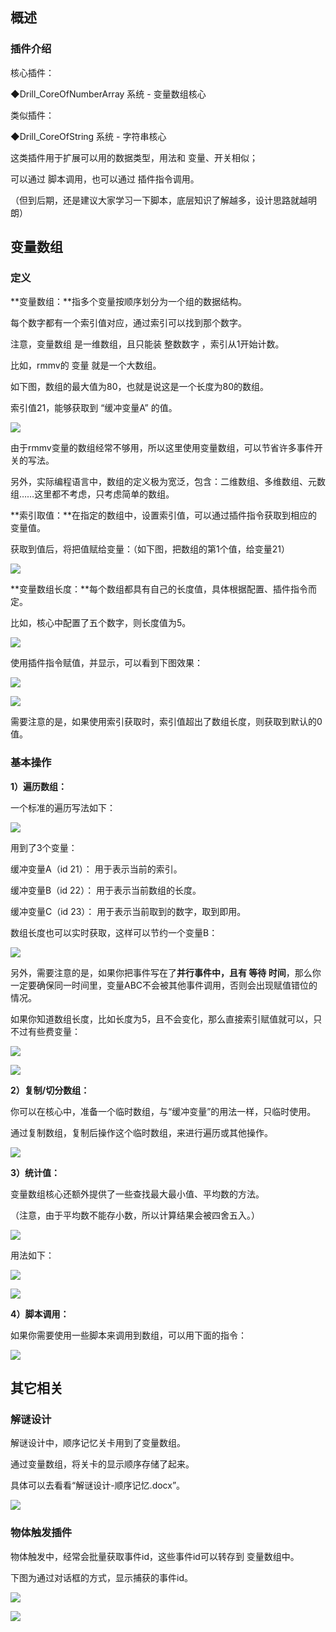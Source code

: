 ## 概述

### 插件介绍

核心插件：

◆Drill_CoreOfNumberArray 系统 - 变量数组核心

类似插件：

◆Drill_CoreOfString 系统 - 字符串核心

这类插件用于扩展可以用的数据类型，用法和 变量、开关相似；

可以通过 脚本调用，也可以通过 插件指令调用。

（但到后期，还是建议大家学习一下脚本，底层知识了解越多，设计思路就越明朗）

## 变量数组

### 定义

**变量数组：**指多个变量按顺序划分为一个组的数据结构。

每个数字都有一个索引值对应，通过索引可以找到那个数字。

注意，变量数组 是一维数组，且只能装 整数数字 ，索引从1开始计数。

比如，rmmv的 变量 就是一个大数组。

如下图，数组的最大值为80，也就是说这是一个长度为80的数组。

索引值21，能够获取到 “缓冲变量A” 的值。

![](media/f814aac89d08a854a757ff05ae1e1376.png)

由于rmmv变量的数组经常不够用，所以这里使用变量数组，可以节省许多事件开关的写法。

另外，实际编程语言中，数组的定义极为宽泛，包含：二维数组、多维数组、元数组……这里都不考虑，只考虑简单的数组。

**索引取值：**在指定的数组中，设置索引值，可以通过插件指令获取到相应的变量值。

获取到值后，将把值赋给变量：（如下图，把数组的第1个值，给变量21）

![](media/a882f75b3a13bb1a5286f4ebb75d7096.png)

**变量数组长度：**每个数组都具有自己的长度值，具体根据配置、插件指令而定。

比如，核心中配置了五个数字，则长度值为5。

![](media/5884022de3b542af323b8e7a78028452.png)

使用插件指令赋值，并显示，可以看到下图效果：

![](media/bee6550b692a9145a2fecda389ae2d87.png)

![](media/b69043cb59f2fcb338765127841fcca1.png)

需要注意的是，如果使用索引获取时，索引值超出了数组长度，则获取到默认的0值。

### 基本操作

**1）遍历数组：**

一个标准的遍历写法如下：

![](media/a6a1ecb79aef493db1d6ce84b09db5c4.png)

用到了3个变量：

缓冲变量A（id 21）： 用于表示当前的索引。

缓冲变量B（id 22）： 用于表示当前数组的长度。

缓冲变量C（id 23）： 用于表示当前取到的数字，取到即用。

数组长度也可以实时获取，这样可以节约一个变量B：

![](media/d4995c2b52279382c03a4301b2f92704.png)

另外，需要注意的是，如果你把事件写在了**并行事件中，且有 等待
时间**，那么你一定要确保同一时间里，变量ABC不会被其他事件调用，否则会出现赋值错位的情况。

如果你知道数组长度，比如长度为5，且不会变化，那么直接索引赋值就可以，只不过有些费变量：

![](media/52384dbfd564fdc489a9f34d875d18e1.png)

![](media/00aaaac71e7d9ef3e258a982ac4f27cb.png)

**2）复制/切分数组：**

你可以在核心中，准备一个临时数组，与“缓冲变量”的用法一样，只临时使用。

通过复制数组，复制后操作这个临时数组，来进行遍历或其他操作。

![](media/4be9679fca74203b07f6a9f3052f25d8.png)

**3）统计值：**

变量数组核心还额外提供了一些查找最大最小值、平均数的方法。

（注意，由于平均数不能存小数，所以计算结果会被四舍五入。）

![](media/d7937c8809bec6c58b8146d117d86253.png)

用法如下：

![](media/34ac6667dfe7c6f4d0a6e2d13389fa3a.png)

![](media/7b8d292b50490583901f53bf8b0d1368.png)

**4）脚本调用：**

如果你需要使用一些脚本来调用到数组，可以用下面的指令：

![](media/345290593f7bdc9d4d75ebe2e5a41678.png)

## 其它相关

### 解谜设计

解谜设计中，顺序记忆关卡用到了变量数组。

通过变量数组，将关卡的显示顺序存储了起来。

具体可以去看看“解谜设计-顺序记忆.docx”。

![](media/19aad472fa9f38f043cbea96afe12830.png)

### 物体触发插件

物体触发中，经常会批量获取事件id，这些事件id可以转存到 变量数组中。

下图为通过对话框的方式，显示捕获的事件id。

![](media/19ee652692320da68dc4f08ede12e5b9.png)

![](media/9d8906b752e840e7dfa62947b8ef756b.png)
